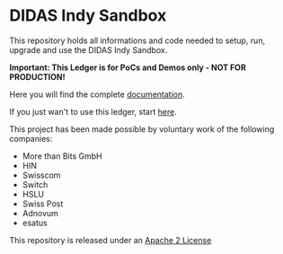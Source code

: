 # DIDAS Indy Sandbox

This repository holds all informations and code needed to setup, run, upgrade and use the DIDAS Indy Sandbox.

**Important: This Ledger is for PoCs and Demos only - NOT FOR PRODUCTION!**

Here you will find the complete [documentation](docs/index.md).

If you just wan't to use this ledger, start [here](docs/using.md).

This project has been made possible by voluntary work of the following companies:
- More than Bits GmbH
- HIN
- Swisscom
- Switch
- HSLU
- Swiss Post
- Adnovum
- esatus

This repository is released under an [Apache 2 License](LICENSE)

[index]: docs/index.md
